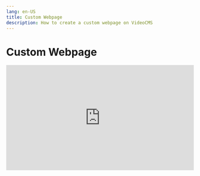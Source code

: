 ```yaml
---
lang: en-US
title: Custom Webpage
description: How to create a custom webpage on VideoCMS
---
```


# Custom Webpage

<iframe style="width:100%; aspect-ratio: 16 / 9;" src="https://videocms.senpai.one/v/bf05be42-3e3d-4b0a-a293-85a2e785a2aa" title="custom webpage example" frameborder="0" allow="accelerometer; autoplay; clipboard-write; encrypted-media; gyroscope; picture-in-picture; web-share" allowfullscreen></iframe>